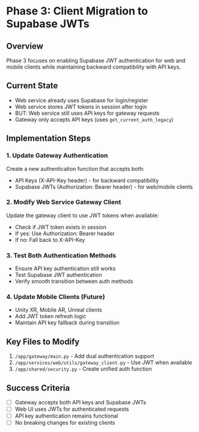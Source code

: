# Phase 3: Client Migration to Supabase JWTs

## Overview
Phase 3 focuses on enabling Supabase JWT authentication for web and mobile clients while maintaining backward compatibility with API keys.

## Current State
- Web service already uses Supabase for login/register
- Web service stores JWT tokens in session after login
- BUT: Web service still uses API keys for gateway requests
- Gateway only accepts API keys (uses `get_current_auth_legacy`)

## Implementation Steps

### 1. Update Gateway Authentication
Create a new authentication function that accepts both:
- API Keys (X-API-Key header) - for backward compatibility
- Supabase JWTs (Authorization: Bearer header) - for web/mobile clients

### 2. Modify Web Service Gateway Client
Update the gateway client to use JWT tokens when available:
- Check if JWT token exists in session
- If yes: Use Authorization: Bearer header
- If no: Fall back to X-API-Key

### 3. Test Both Authentication Methods
- Ensure API key authentication still works
- Test Supabase JWT authentication
- Verify smooth transition between auth methods

### 4. Update Mobile Clients (Future)
- Unity XR, Mobile AR, Unreal clients
- Add JWT token refresh logic
- Maintain API key fallback during transition

## Key Files to Modify
1. `/app/gateway/main.py` - Add dual authentication support
2. `/app/services/web/utils/gateway_client.py` - Use JWT when available
3. `/app/shared/security.py` - Create unified auth function

## Success Criteria
- [ ] Gateway accepts both API keys and Supabase JWTs
- [ ] Web UI uses JWTs for authenticated requests
- [ ] API key authentication remains functional
- [ ] No breaking changes for existing clients